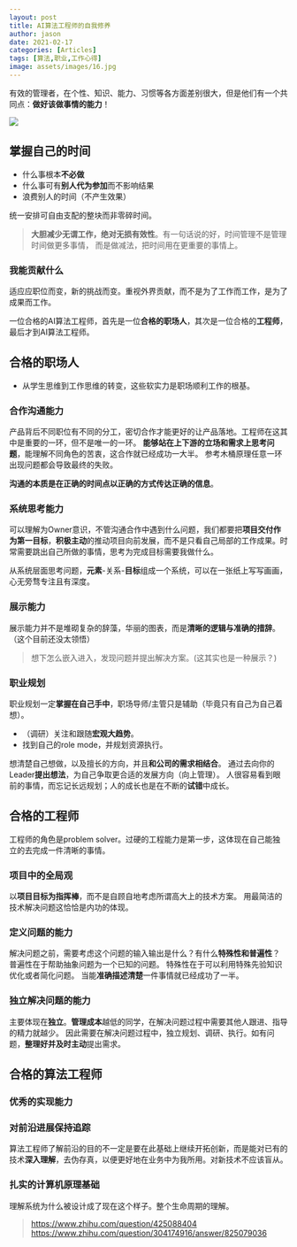 ```yaml
---
layout: post
title: AI算法工程师的自我修养
author: jason
date: 2021-02-17
categories: [Articles]
tags: [算法,职业,工作心得]
image: assets/images/16.jpg
---
```


有效的管理者，在个性、知识、能力、习惯等各方面差别很大，但是他们有一个共同点：**做好该做事情的能力**！

![](https://raw.githubusercontent.com/icodingc/icodingc.github.io/main/img/Effective_Executive.png)

## 掌握自己的时间
- 什么事根本**不必做**
- 什么事可有**别人代为参加**而不影响结果
- 浪费别人的时间（不产生效果）

统一安排可自由支配的整块而非零碎时间。

> **大胆减少无谓工作，绝对无损有效性**。有一句话说的好，时间管理不是管理时间做更多事情，
> 而是做减法，把时间用在更重要的事情上。

### 我能贡献什么

适应应职位而变，新的挑战而变。重视外界贡献，而不是为了工作而工作，是为了成果而工作。

一位合格的AI算法工程师，首先是一位**合格的职场人**，其次是一位合格的**工程师**，最后才到AI算法工程师。


## 合格的职场人
- 从学生思维到工作思维的转变，这些软实力是职场顺利工作的根基。

### 合作沟通能力
产品背后不同职位有不同的分工，密切合作才能更好的让产品落地。工程师在这其中是重要的一环，但不是唯一的一环。
**能够站在上下游的立场和需求上思考问题**，能理解不同角色的苦衷，这合作就已经成功一大半。
参考木桶原理任意一环出现问题都会导致最终的失败。

**沟通的本质是在正确的时间点以正确的方式传达正确的信息**。

### 系统思考能力
可以理解为Owner意识，不管沟通合作中遇到什么问题，我们都要把**项目交付作为第一目标**，**积极主动**的推动项目向前发展，而不是只看自己局部的工作成果。时常需要跳出自己所做的事情，思考为完成目标需要我做什么。

从系统层面思考问题，**元素**-关系-**目标**组成一个系统，可以在一张纸上写写画画，心无旁骛专注且有深度。

### 展示能力
展示能力并不是堆砌复杂的辞藻，华丽的图表，而是**清晰的逻辑与准确的措辞**。（这个目前还没太领悟）

> 想下怎么嵌入进入，发现问题并提出解决方案。(这其实也是一种展示？)

### 职业规划
职业规划一定**掌握在自己手中**，职场导师/主管只是辅助（毕竟只有自己为自己着想）。
- （调研）关注和跟随**宏观大趋势**。
- 找到自己的role mode，并规划资源执行。

想清楚自己想做，以及擅长的方向，并且**和公司的需求相结合**。
通过去向你的Leader**提出想法**，为自己争取更合适的发展方向（向上管理）。
人很容易看到眼前的事情，而忘记长远规划；人的成长也是在不断的**试错**中成长。

## 合格的工程师
工程师的角色是problem solver。过硬的工程能力是第一步，这体现在自己能独立的去完成一件清晰的事情。

### 项目中的全局观
以**项目目标为指挥棒**，而不是自顾自地考虑所谓高大上的技术方案。
用最简洁的技术解决问题这恰恰是内功的体现。

### 定义问题的能力
解决问题之前，需要考虑这个问题的输入输出是什么？有什么**特殊性和普遍性**？
普遍性在于帮助抽象问题为一个已知的问题。
特殊性在于可以利用特殊先验知识优化或者简化问题。
当能**准确描述清楚**一件事情就已经成功了一半。

### 独立解决问题的能力
主要体现在**独立**。**管理成本**越低的同学，在解决问题过程中需要其他人跟进、指导的精力就越少。
因此需要在解决问题过程中，独立规划、调研、执行。如有问题，**整理好并及时主动**提出需求。

## 合格的算法工程师

### 优秀的实现能力
### 对前沿进展保持追踪
算法工程师了解前沿的目的不一定是要在此基础上继续开拓创新，而是能对已有的技术**深入理解**，去伪存真，以便更好地在业务中为我所用。对新技术不应该盲从。
### 扎实的计算机原理基础
理解系统为什么被设计成了现在这个样子。整个生命周期的理解。

> https://www.zhihu.com/question/425088404
> https://www.zhihu.com/question/304174916/answer/825079036